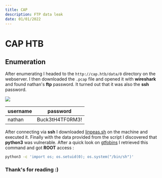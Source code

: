 ```yaml
---
title: CAP
description: FTP data leak
date: 01/01/2022
---
```


# CAP HTB

## Enumeration

After enumerating I headed to the `http://cap.htb/data/0` directory on the webserver.
I then downloaded the `.pcap` file and opened it with **wireshark** and found nathan's **ftp** password. It turned out that it was also the **ssh** password.

![](images/wireshark.png)

| username | password        |
| -------- | --------------- |
| nathan   | Buck3tH4TF0RM3! |

After connecting via **ssh** I downloaded [linpeas.sh](https://github.com/carlospolop/privilege-escalation-awesome-scripts-suite/blob/master/linPEAS/linpeas.sh) on the machine and executed it. Finally with the data provided from the script I discovered that **python3** was vulnerable. After a quick look on [gtfobins](https://gtfobins.github.io/gtfobins/python/#capabilities) I retrieved this command and got **ROOT** access :

```bash
python3 -c 'import os; os.setuid(0); os.system("/bin/sh")'
```

### Thank's for reading :)
